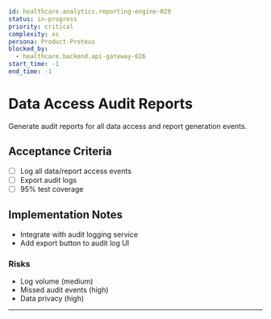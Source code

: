 ```yaml
id: healthcare.analytics.reporting-engine-029
status: in-progress
priority: critical
complexity: xs
persona: Product-Proteus
blocked_by:
  - healthcare.backend.api-gateway-026
start_time: -1
end_time: -1
```

# Data Access Audit Reports

Generate audit reports for all data access and report generation events.

## Acceptance Criteria

- [ ] Log all data/report access events
- [ ] Export audit logs
- [ ] 95% test coverage

## Implementation Notes

- Integrate with audit logging service
- Add export button to audit log UI

### Risks

- Log volume (medium)
- Missed audit events (high)
- Data privacy (high)

---
